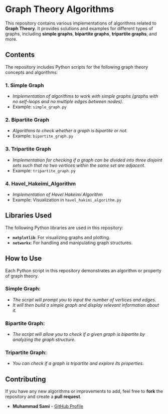 # **Graph Theory Algorithms**

This repository contains various implementations of algorithms related to **Graph Theory**. It provides solutions and examples for different types of graphs, including **simple graphs**, **bipartite graphs**, **tripartite graphs**, and more.

## **Contents**

The repository includes Python scripts for the following graph theory concepts and algorithms:

### **1. Simple Graph**
   - *Implementation of algorithms to work with simple graphs (graphs with no self-loops and no multiple edges between nodes).*
   - Example: `simple_graph.py`

### **2. Bipartite Graph**
   - *Algorithms to check whether a graph is bipartite or not.*
   - Example: `bipartite_graph.py`

### **3. Tripartite Graph**
   - *Implementation for checking if a graph can be divided into three disjoint sets such that no two vertices within the same set are adjacent.*
   - Example: `tripartite_graph.py`

### **4. Havel_Hakeimi_Algorithm**
   - *Implementation of Havel Hakeimi Algorithm*
   - Example: Visualization in `havel_hakimi_algorithm.py`

## **Libraries Used**

The following Python libraries are used in this repository:

- **`matplotlib`**: For visualizing graphs and plotting.
- **`networkx`**: For handling and manipulating graph structures.

## **How to Use**

Each Python script in this repository demonstrates an algorithm or property of graph theory.

### **Simple Graph:**
- *The script will prompt you to input the number of vertices and edges.*
- *It will then build a simple graph and display relevant information about it.*

### **Bipartite Graph:**
- *The script will allow you to check if a given graph is bipartite by analyzing the graph structure.*

### **Tripartite Graph:**
- *You can check if a graph is tripartite and explore its properties.*


## **Contributing**

If you have any new algorithms or improvements to add, feel free to **fork** the repository and create a **pull request**.


- **Muhammad Sami** - [GitHub Profile](https://github.com/muhamadsami23)
